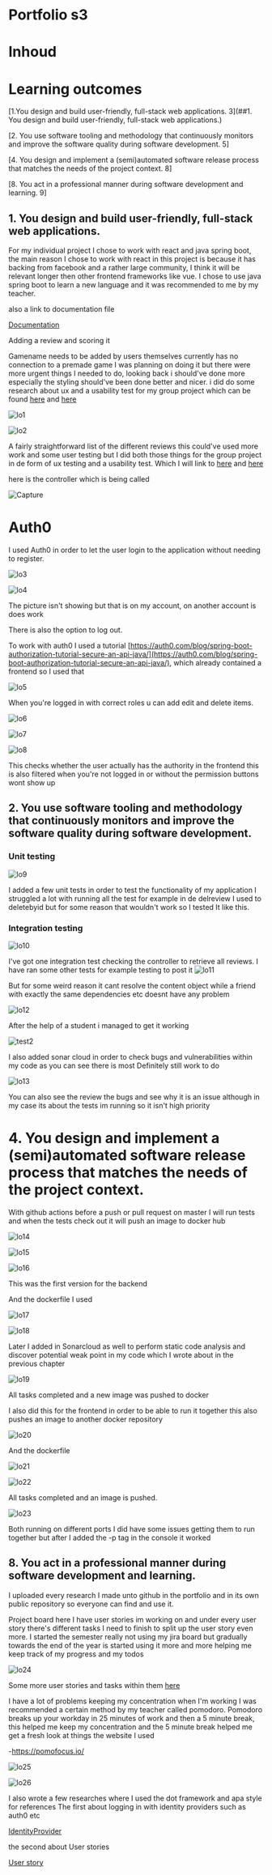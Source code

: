 # Portfolio s3

# Inhoud

# Learning outcomes

[1.You design and build user-friendly, full-stack web applications. 3](##1. You design and build user-friendly, full-stack web applications.)

[2. You use software tooling and methodology that continuously monitors and improve the software quality during software development. 5]

[4. You design and implement a (semi)automated software release process that matches the needs of the project context. 8]

[8. You act in a professional manner during software development and learning. 9]


## 1. You design and build user-friendly, full-stack web applications.

For my individual project I chose to work with react and java spring boot, the main reason I chose to work with react in this project is because it has backing from facebook and a rather large community, I think it will be relevant longer then other frontend frameworks like vue. I chose to use java spring boot to learn a new language and it was recommended to me by my teacher.

also a link to documentation file 

[Documentation](https://github.com/Frenske-tech/Portfolio/blob/main/IP/Documentation/Documentationdoc.md)

Adding a review and scoring it

Gamename needs to be added by users themselves currently has no connection to a premade game I was planning on doing it but there were more urgent things I needed to do, looking back i should've done more especially the styling should've been done better and nicer. i did do some research about ux and a usability test for my group project which can be found [here](https://github.com/Frenske-tech/Portfolio/blob/main/GP/Documentation/Architectuurdocument.md) and [here](https://github.com/Frenske-tech/Portfolio/blob/main/GP/Learning%20outcomes/UsabilityTest.md)

![lo1](https://user-images.githubusercontent.com/71487939/173833211-7a6b7579-f937-438a-b978-f0f4afa6c7b6.png)

![lo2](https://user-images.githubusercontent.com/71487939/173833208-fab7c6dd-7975-4ba7-bc8f-c9101915950f.png)

A fairly straightforward list of the different reviews this could&#39;ve used more work and some user testing but I did both those things for the group project in de form of ux testing and a usability test. Which I will link to [here](https://github.com/Frenske-tech/Portfolio/blob/main/GP/Documentation/Architectuurdocument.md) and [here](https://github.com/Frenske-tech/Portfolio/blob/main/GP/Learning%20outcomes/UsabilityTest.md)

here is the controller which is being called

![Capture](https://user-images.githubusercontent.com/71487939/174017313-19fa07ef-842a-491b-9c82-fc4a109464e7.PNG)

# Auth0

I used Auth0 in order to let the user login to the application without needing to register.

![lo3](https://user-images.githubusercontent.com/71487939/173833204-89830252-50f8-4c8c-940c-35d32f7bd8f2.png)

![lo4](https://user-images.githubusercontent.com/71487939/173833203-25c1ccae-e5f3-4965-b3ad-7b6bf034b8c6.png)

The picture isn&#39;t showing but that is on my account, on another account is does work

There is also the option to log out.

To work with auth0 I used a tutorial [https://auth0.com/blog/spring-boot-authorization-tutorial-secure-an-api-java/](https://auth0.com/blog/spring-boot-authorization-tutorial-secure-an-api-java/), which already contained a frontend so I used that

![lo5](https://user-images.githubusercontent.com/71487939/173833200-be87b892-c8d7-4d45-a094-405b3aed770a.png)

When you&#39;re logged in with correct roles u can add edit and delete items.

![lo6](https://user-images.githubusercontent.com/71487939/173833199-6d3e8b3c-8f21-4ad4-bb60-4f9cf3b9269c.png)

![lo7](https://user-images.githubusercontent.com/71487939/173833191-88280588-2905-42a1-802e-f3db926a5125.png)

![lo8](https://user-images.githubusercontent.com/71487939/173833262-bd55bf7c-761c-410f-9a7a-0e65f379909d.png)

This checks whether the user actually has the authority in the frontend this is also filtered when you&#39;re not logged in or without the permission buttons wont show up


## 2. You use software tooling and methodology that continuously monitors and improve the software quality during software development.

### Unit testing

![lo9](https://user-images.githubusercontent.com/71487939/173833257-6208d75e-33e4-43d6-8dba-fe968261374d.png)

I added a few unit tests in order to test the functionality of my application I struggled a lot with running all the test for example in de delreview I used to deletebyid but for some reason that wouldn&#39;t work so I tested It like this.

### Integration testing

![lo10](https://user-images.githubusercontent.com/71487939/173833256-ce36c85a-0ef5-45b5-a331-1f907df605ac.png)

I&#39;ve got one  integration test checking the controller to retrieve all reviews. I have ran some other tests for example testing to post it 
![lo11](https://user-images.githubusercontent.com/71487939/173833254-95f7d860-0655-47be-ae72-262cfca02fa0.png)

But for some weird reason it cant resolve the content object while a friend with exactly the same dependencies etc doesnt have any problem

![lo12](https://user-images.githubusercontent.com/71487939/173833252-ec7f8f43-5066-41e3-acbc-8ae6c527890c.png)

After the help of a student i managed to get it working 

![test2](https://user-images.githubusercontent.com/71487939/174022280-04f84d61-2b78-4146-b28a-55f23b86ac91.PNG)

I also added sonar cloud in order to check bugs and vulnerabilities within my code as you can see there is most Definitely still work to do

![lo13](https://user-images.githubusercontent.com/71487939/173833249-db3ff36a-1e4f-40b3-afca-6d02badd907a.png)

You can also see the review the bugs and see why it is an issue although in my case its about the tests im running so it isn&#39;t high priority

# 4. You design and implement a (semi)automated software release process that matches the needs of the project context.

With github actions before a push or pull request on master I will run tests and when the tests check out it will push an image to docker hub

![lo14](https://user-images.githubusercontent.com/71487939/173833246-6aa48763-1814-4440-b63d-de74213e0a9e.png)

![lo15](https://user-images.githubusercontent.com/71487939/173833242-6faafd89-357e-403c-8f01-b88445dd0dae.png)

![lo16](https://user-images.githubusercontent.com/71487939/173833239-15e78eb1-4d6c-49b2-a9f4-8a974c66f047.png)

This was the first version for the backend

And the dockerfile I used

![lo17](https://user-images.githubusercontent.com/71487939/173833236-0d582beb-9081-4fa9-888b-b7237aa42b5c.png)

![lo18](https://user-images.githubusercontent.com/71487939/173833235-b76ab627-6bf4-4576-b81c-76184642c71e.png)

Later I added in Sonarcloud as well to perform static code analysis and discover potential weak point in my code which I wrote about in the previous chapter

![lo19](https://user-images.githubusercontent.com/71487939/173833229-fe63c739-0019-4235-87d0-05b269540360.png)

All tasks completed and a new image was pushed to docker

I also did this for the frontend in order to be able to run it together this also pushes an image to another docker repository

![lo20](https://user-images.githubusercontent.com/71487939/173833227-9c580234-6e78-4bf9-99b5-5831c0777f05.png)

And the dockerfile

![lo21](https://user-images.githubusercontent.com/71487939/173833225-fa52691a-cbdf-437e-809b-0259ce64d75e.png)

![lo22](https://user-images.githubusercontent.com/71487939/173833222-47cb0900-103a-41e6-ae83-c2bd5e497fa4.png)

All tasks completed and an image is pushed.

![lo23](https://user-images.githubusercontent.com/71487939/173833220-cca2bb51-a843-4336-bb57-5c8e2d12dc65.png)

Both running on different ports I did have some issues getting them to run together but after I added the -p tag in the console it worked

## 8. You act in a professional manner during software development and learning.

I uploaded every research I made unto github in the portfolio and in its own public repository so everyone can find and use it.

Project board here I have user stories im working on and under every user story there&#39;s different tasks I need to finish to split up the user story even more. I started the semester really not using my jira board but gradually towards the end of the year is started using it more and more helping me keep track of my progress and my todos

![lo24](https://user-images.githubusercontent.com/71487939/173833217-e44085de-2819-45da-ab18-f60a9e6ef19b.png)

Some more user stories and tasks within them [here](https://github.com/Frenske-tech/Portfolio/blob/main/IP/Documentation/Documentationdoc.md)

I have a lot of problems keeping my concentration when I&#39;m working I was recommended a certain method by my teacher called pomodoro. Pomodoro breaks up your workday in 25 minutes of work and then a 5 minute break, this helped me keep my concentration and the 5 minute break helped me get a fresh look at things the website I used

-https://pomofocus.io/

![lo25](https://user-images.githubusercontent.com/71487939/173833214-a7b24cde-572f-4950-a510-db173ee3070e.png)

![lo26](https://user-images.githubusercontent.com/71487939/173833212-244c7175-7d79-4f50-8212-62b6da3d6d75.png)

I also wrote a few researches where I used the dot framework and apa style for references
The first about logging in with identity providers such as auth0 etc

[IdentityProvider](https://github.com/Frenske-tech/Portfolio/blob/main/IP/Research/ResearchReportLogin.md)

the second about User stories 

[User story](https://github.com/Frenske-tech/Portfolio/blob/main/IP/Research/UserStoryResearch.md)
